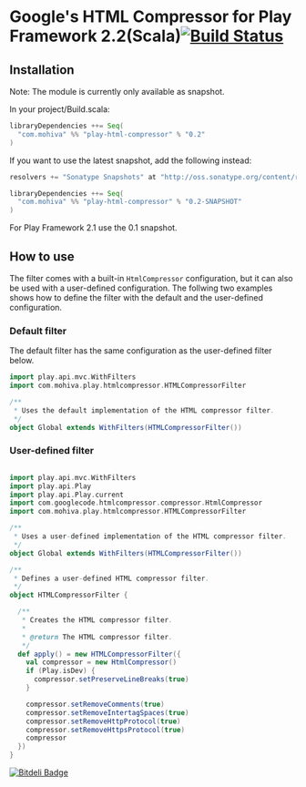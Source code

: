 # Google's HTML Compressor for Play Framework 2.2(Scala)[![Build Status](https://travis-ci.org/mohiva/play-html-compressor.png)](https://travis-ci.org/mohiva/play-html-compressor)

## Installation

Note: The module is currently only available as snapshot.

In your project/Build.scala:
```scala
libraryDependencies ++= Seq(
  "com.mohiva" %% "play-html-compressor" % "0.2"
)
```

If you want to use the latest snapshot, add the following instead:
```scala
resolvers += "Sonatype Snapshots" at "http://oss.sonatype.org/content/repositories/snapshots/"

libraryDependencies ++= Seq(
  "com.mohiva" %% "play-html-compressor" % "0.2-SNAPSHOT"
)
```

For Play Framework 2.1 use the 0.1 snapshot.

## How to use

The filter comes with a built-in `HtmlCompressor` configuration, but it can also be used with a user-defined configuration. The follwing two examples shows how to define the filter with the default and the user-defined configuration.

### Default filter

The default filter has the same configuration as the user-defined filter below.

```scala
import play.api.mvc.WithFilters
import com.mohiva.play.htmlcompressor.HTMLCompressorFilter

/**
 * Uses the default implementation of the HTML compressor filter.
 */
object Global extends WithFilters(HTMLCompressorFilter())
```

### User-defined filter

```scala

import play.api.mvc.WithFilters
import play.api.Play
import play.api.Play.current
import com.googlecode.htmlcompressor.compressor.HtmlCompressor
import com.mohiva.play.htmlcompressor.HTMLCompressorFilter

/**
 * Uses a user-defined implementation of the HTML compressor filter.
 */
object Global extends WithFilters(HTMLCompressorFilter())

/**
 * Defines a user-defined HTML compressor filter.
 */
object HTMLCompressorFilter {

  /**
   * Creates the HTML compressor filter.
   *
   * @return The HTML compressor filter.
   */
  def apply() = new HTMLCompressorFilter({
    val compressor = new HtmlCompressor()
    if (Play.isDev) {
      compressor.setPreserveLineBreaks(true)
    }

    compressor.setRemoveComments(true)
    compressor.setRemoveIntertagSpaces(true)
    compressor.setRemoveHttpProtocol(true)
    compressor.setRemoveHttpsProtocol(true)
    compressor
  })
}

```


[![Bitdeli Badge](https://d2weczhvl823v0.cloudfront.net/mohiva/play-html-compressor/trend.png)](https://bitdeli.com/free "Bitdeli Badge")

